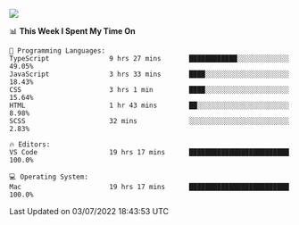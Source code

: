 ![](http://github-profile-summary-cards.vercel.app/api/cards/profile-details?username=kok-s0s&theme=vue)

<!--START_SECTION:waka-->
📊 **This Week I Spent My Time On** 

```text
💬 Programming Languages: 
TypeScript               9 hrs 27 mins       ████████████░░░░░░░░░░░░░   49.05% 
JavaScript               3 hrs 33 mins       ████░░░░░░░░░░░░░░░░░░░░░   18.43% 
CSS                      3 hrs 1 min         ████░░░░░░░░░░░░░░░░░░░░░   15.64% 
HTML                     1 hr 43 mins        ██░░░░░░░░░░░░░░░░░░░░░░░   8.98% 
SCSS                     32 mins             ░░░░░░░░░░░░░░░░░░░░░░░░░   2.83%

🔥 Editors: 
VS Code                  19 hrs 17 mins      █████████████████████████   100.0%

💻 Operating System: 
Mac                      19 hrs 17 mins      █████████████████████████   100.0%

```


 Last Updated on 03/07/2022 18:43:53 UTC
<!--END_SECTION:waka-->
